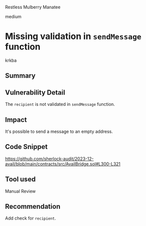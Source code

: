 Restless Mulberry Manatee

medium

# Missing validation in `sendMessage` function

krkba
## Summary

## Vulnerability Detail
The `recipient` is not validated in `sendMessage` function.
## Impact
It's possible to send a message to an empty address.
## Code Snippet
https://github.com/sherlock-audit/2023-12-avail/blob/main/contracts/src/AvailBridge.sol#L300-L321
## Tool used

Manual Review

## Recommendation
Add check for `recipient`.